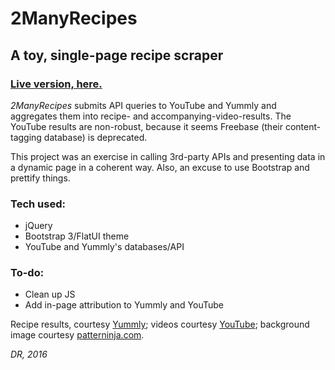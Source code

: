 # 2ManyRecipes

## A toy, single-page recipe scraper

### [Live version, here.](https://danrounds.github.io/2ManyRecipes/)

_2ManyRecipes_ submits API queries to YouTube and Yummly and aggregates them 
into recipe- and accompanying-video-results. The YouTube results are non-robust,
because it seems Freebase (their content-tagging database) is deprecated.

This project was an exercise in calling 3rd-party APIs and presenting data in a
dynamic page in a coherent way. Also, an excuse to use Bootstrap and prettify things.

### Tech used:
* jQuery
* Bootstrap 3/FlatUI theme
* YouTube and Yummly's databases/API

### To-do:
* Clean up JS
* Add in-page attribution to Yummly and YouTube

Recipe results, courtesy [Yummly](https://www.yummly.com/); videos courtesy 
[YouTube](http://youtube.com); background image courtesy
[patterninja.com](http://graphicdesignjunction.com).

_DR, 2016_
